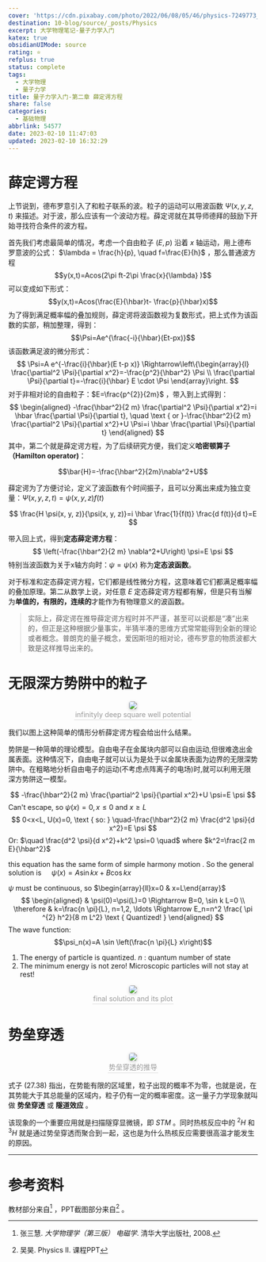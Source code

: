 ```yaml
---
cover: 'https://cdn.pixabay.com/photo/2022/06/08/05/46/physics-7249773__480.jpg'
destination: 10-blog/source/_posts/Physics
excerpt: 大学物理笔记-量子力学入门
katex: true
obsidianUIMode: source
rating: ⭐
refplus: true
status: complete
tags:
  - 大学物理
  - 量子力学
title: 量子力学入门-第二章 薛定谔方程
share: false
categories:
  - 基础物理
abbrlink: 54577
date: 2023-02-10 11:47:03
updated: 2023-02-10 16:32:29
---
```


# 薛定谔方程

上节说到，德布罗意引入了和粒子联系的波。粒子的运动可以用波函数 $\Psi(x,y,z,t)$ 来描述。对于波，那么应该有一个波动方程。薛定谔就在其导师德拜的鼓励下开始寻找符合条件的波方程。

首先我们考虑最简单的情况，考虑一个自由粒子 $(E,p)$ 沿着 $x$ 轴运动，用上德布罗意波的公式： $\lambda = \frac{h}{p}, \quad f=\frac{E}{h}$ ，那么普通波方程 
$$y(x,t)=Acos(2\pi ft-2\pi \frac{x}{\lambda} )$$
可以变成如下形式：
$$y(x,t)=Acos(\frac{E}{\hbar}t- \frac{p}{\hbar}x)$$
为了得到满足概率幅的叠加规则，薛定谔将波函数视为复数形式，把上式作为该函数的实部，稍加整理，得到：
$$\Psi=Ae^{\frac{-i}{\hbar}(Et-px)}$$
该函数满足波的微分形式：
$$
\Psi=A e^{-\frac{i}{\hbar}(E t-p x)} \Rightarrow\left\{\begin{array}{l}
\frac{\partial^2 \Psi}{\partial x^2}=-\frac{p^2}{\hbar^2} \Psi \\
\frac{\partial \Psi}{\partial t}=-\frac{i}{\hbar} E \cdot \Psi
\end{array}\right.
$$
对于非相对论的自由粒子：$E=\frac{p^{2}}{2m}$ ，带入到上式得到：
$$
\begin{aligned}
-\frac{\hbar^2}{2 m} \frac{\partial^2 \Psi}{\partial x^2}=i \hbar \frac{\partial \Psi}{\partial t}, \quad \text { or }-\frac{\hbar^2}{2 m} \frac{\partial^2 \Psi}{\partial x^2}+U \Psi=i \hbar \frac{\partial \Psi}{\partial t}
\end{aligned}
$$
其中，第二个就是薛定谔方程，为了后续研究方便，我们定义**哈密顿算子（Hamilton operator)**： 

$$\bar{H}=-\frac{\hbar^2}{2m}\nabla^2+U$$

薛定谔为了方便讨论，定义了波函数有个时间振子，且可以分离出来成为独立变量：$\Psi(x,y,z,t)=\psi(x,y,z)f(t)$

$$
\frac{H \psi(x, y, z)}{\psi(x, y, z)}=i \hbar \frac{1}{f(t)} \frac{d f(t)}{d t}=E
$$

带入回上式，得到**定态薛定谔方程**：
$$
\left(-\frac{\hbar^2}{2 m} \nabla^2+U\right) \psi=E \psi
$$
特别当波函数为关于x轴方向时：$\psi=\psi(x)$ 称为**定态波函数**。

对于标准和定态薛定谔方程，它们都是线性微分方程，这意味着它们都满足概率幅的叠加原理。第二从数学上说，对任意 $E$ 定态薛定谔方程都有解，但是只有当解为**单值的，有限的，连续的**才能作为有物理意义的波函数。

> 实际上，薛定谔在推导薛定谔方程时并不严谨，甚至可以说都是“凑”出来的，但正是这种根据少量事实，半猜半凑的思维方式常常能得到全新的理论或者概念。普朗克的量子概念，爱因斯坦的相对论，德布罗意的物质波都大致是这样推导出来的。


# 无限深方势阱中的粒子

<center>
    <img style="border-radius: 0.3125em;
    box-shadow: 0 2px 4px 0 rgba(34,36,38,.12),0 2px 10px 0 rgba(34,36,38,.08);"
    src="https://i.imgur.com/UQcJdpl.png">
    <br>
    <div style="color:orange; border-bottom: 1px solid #d9d9d9;
    display: inline-block;
    color: #999;
    padding: 2px;">infinityly deep square well potential
    </div>
</center>

我们以图上这种简单的情形分析薛定谔方程会给出什么结果。

势阱是一种简单的理论模型。自由电子在金属块内部可以自由运动,但很难逸出金属表面。这种情况下，自由电子就可以认为是处于以金属块表面为边界的无限深势阱中。在粗略地分析自由电子的运动(不考虑点阵离子的电场)时,就可以利用无限深方势阱这一模型。

$$
-\frac{\hbar^2}{2 m} \frac{\partial^2 \psi}{\partial x^2}+U \psi=E \psi
$$
Can't escape, so $\psi(x)=0, x \leq 0$ and $x \geq L$
$$
0<x<L, U(x)=0, \text { so: } \quad-\frac{\hbar^2}{2 m} \frac{d^2 \psi}{d x^2}=E \psi
$$
Or: $\quad \frac{d^2 \psi}{d x^2}+k^2 \psi=0 \quad$ 
where $k^2=\frac{2 m E}{\hbar^2}$

this equation has the same form of simple harmony motion .
So the general solution is $\quad \psi(x)=A \sin k x+B \cos k x$

$\psi$ must be continuous, so $\begin{array}{ll}x=0 & x=L\end{array}$
$$
\begin{aligned}
& \psi(0)=\psi(L)=0 \Rightarrow B=0, \sin k L=0 \\
\therefore & k=\frac{n \pi}{L}, n=1,2, \ldots \Rightarrow E_n=n^2 \frac{ \pi ^{2} h^2}{8 m L^2} \text { Quantized! }
\end{aligned}
$$
The wave function: 
$$\psi_n(x)=A \sin \left(\frac{n \pi}{L} x\right)$$
1) The energy of particle is quantized. $n$ : quantum number of state
2) The minimum energy is not zero! Microscopic particles will not stay at rest!

<center>
    <img style="border-radius: 0.3125em;
    box-shadow: 0 2px 4px 0 rgba(34,36,38,.12),0 2px 10px 0 rgba(34,36,38,.08);"
    src="https://i.imgur.com/v1gbt7B.png">
    <br>
    <div style="color:orange; border-bottom: 1px solid #d9d9d9;
    display: inline-block;
    color: #999;
    padding: 2px;"> final solution and its plot
    </div>
</center>

# 势垒穿透

<center>
    <img style="border-radius: 0.3125em;
    box-shadow: 0 2px 4px 0 rgba(34,36,38,.12),0 2px 10px 0 rgba(34,36,38,.08);"
    src="https://i.imgur.com/PvMF3KZ.png">
    <br>
    <div style="color:orange; border-bottom: 1px solid #d9d9d9;
    display: inline-block;
    color: #999;
    padding: 2px;">势垒穿透的推导
    </div>
</center>

式子 $(27.38)$ 指出，在势能有限的区域里，粒子出现的概率不为零，也就是说，在其势能大于其总能量的区域内，粒子仍有一定的概率密度。这一量子力学现象就叫做 **势垒穿透** 或 **隧道效应** 。

该现象的一个重要应用就是扫描隧穿显微镜，即 $STM$ 。同时热核反应中的 $^2H$ 和 $^{3}H$ 就是通过势垒穿透而聚合到一起，这也是为什么热核反应需要很高温才能发生的原因。

****

# 参考资料
教材部分来自[^1] ，PPT截图部分来自[^2] 。

[^1]: 张三慧. *大学物理学（第三版） 电磁学*. 清华大学出版社, 2008.
[^2]: 吴昊. Physics II. 课程PPT